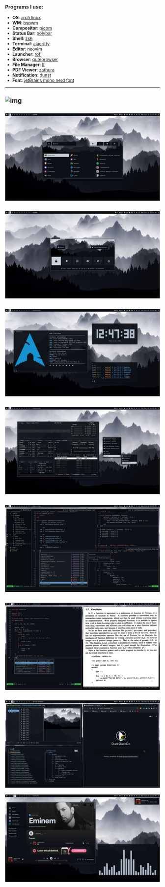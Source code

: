 ### Programs I use:
+ **OS**: [arch linux](https://archlinux.org/)
+ **WM**: [bspwm](https://github.com/baskerville/bspwm)
+ **Compositor**: [picom](https://github.com/yshui/picom)
+ **Status Bar**: [polybar](https://github.com/polybar/polybar)
+ **Shell**: [zsh](https://www.zsh.org/)
+ **Terminal**: [alacritty](https://github.com/alacritty/alacritty)
+ **Editor**: [neovim](https://github.com/neovim/neovim)
+ **Launcher**: [rofi](https://github.com/davatorium/rofi)
+ **Browser**: [qutebrowser](https://github.com/qutebrowser/qutebrowser)
+ **File Manager**: [lf](https://github.com/gokcehan/lf)
+ **PDF Viewer**: [zathura](https://github.com/pwmt/zathura)
+ **Notification**: [dunst](https://github.com/dunst-project/dunst)
+ **Font**: [jetBrains mono nerd font](https://www.jetbrains.com/lp/mono/)
***
![img](.config/bspwm/screenshots/0.png)
---
![img](.config/bspwm/screenshots/1.png)
---
![img](.config/bspwm/screenshots/2.png)
---
![img](.config/bspwm/screenshots/3.png)
---
![img](.config/bspwm/screenshots/4.png)
---
![img](.config/bspwm/screenshots/5.png)
---
![img](.config/bspwm/screenshots/6.png)
---
![img](.config/bspwm/screenshots/7.png)
---
![img](.config/bspwm/screenshots/8.png)
